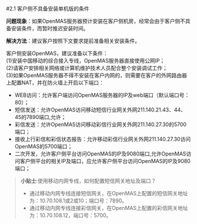 #2.1 客户侧不具备安装单机版的条件 

**问题现象**：如果OpenMAS服务器预计安装在客户侧机房，经常会由于客户侧不具备安装条件，而暂时推迟安装时间。  

**解决方法**：建议客户按照下文要求提前准备相关安装条件。 
 	
客户侧安装OpenMAS，建议准备以下条件：  
(1)安装中国移动的综合接入专线，OpenMAS服务器直接使用公网IP；  
(2)请客户安排相关网络或计算机维护技术人员配合整个安装调试工作；  
(3)如果OpenMAS服务器不得不安装在客户内网的，则需要在客户的外网路由器上配置NAT，并在防火墙上开启以下端口：  
* WEB访问：允许客户端访问OpenMAS服务器的IP及web端口（默认端口号：80）；
* 短信发送：允许OpenMAS访问移动短信行业网关外网211.140.21.43、44、45的7890端口,允许；  
* 彩信发送：允许OpenMAS访问移动彩信行业网关外网211.140.27.30的5700端口；
* 接收上行彩信和彩信状态报告：允许移动彩信行业网关外网211.140.27.30访问OpenMAS的5700端口；  
* 二次开发，允许客户侧平台访问OpenMAS的IP及9080端口,允许OpenMAS访问客户侧平台的相关IP及端口，应允许客户侧平台访问OpenMAS的IP及9080端口；  


>**小贴士**:使用移动内网专线，如何配置短信网关地址及端口？  
>* 通过移动内网专线连接短信网关，在OpenMAS上配置的短信网关地址为：10.70.108.1或2或10；端口号：7890。    
>* 通过移动内网专线连接彩信网关，在OpenMAS上配置的彩信网关地址为：10.70.108.12，端口号：5700。  












